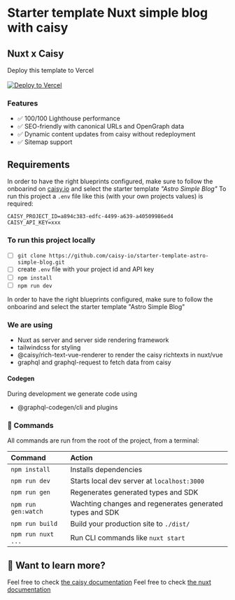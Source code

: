# Starter template Nuxt simple blog with caisy
## Nuxt x Caisy 

Deploy this template to Vercel
<br>
<br>
[![Deploy to Vercel](https://vercel.com/button)](https://vercel.com/new/clone?repository-url=https%3A%2F%2Fgithub.com%2Fcaisy-io%2Fstarter-template-nuxt-simple-blog&env=CAISY_PROJECT_ID,CAISY_API_KEY&envDescription=CAISY_PROJECT_ID%20and%20CAISY_API_KEY%20is%20required%20for%20the%20tempalte%20to%20work&envLink=https%3A%2F%2Fcaisy.io%2Fdeveloper%2Fdocs%2Fauthentication%2Fapi-keys&project-name=caisy-nuxt-simple-blog&repository-name=caisy-nuxt-simple-blog&demo-title=caisy-nuxt-simple-blog&demo-description=Example%20Deployment%20of%20this%20Template&demo-url=https%3A%2F%2Fcaisy-nuxt-simple-blog.vercel.app)

### Features
- ✅ 100/100 Lighthouse performance
- ✅ SEO-friendly with canonical URLs and OpenGraph data
- ✅ Dynamic content updates from caisy without redeployment
- ✅ Sitemap support

## Requirements
In order to have the right blueprints configured, make sure to follow the onboarind on [caisy.io](https://caisy.io/) and select the starter template *"Astro Simple Blog"*
To run this project a `.env` file like this (with your own projects values) is required: 
```
CAISY_PROJECT_ID=a894c383-edfc-4499-a639-a40509986ed4
CAISY_API_KEY=xxx
```

### To run this project locally
- [ ] `git clone https://github.com/caisy-io/starter-template-astro-simple-blog.git`
- [ ] create `.env` file with your project id and API key 
- [ ] `npm install`
- [ ] `npm run dev`

In order to have the right blueprints configured, make sure to follow the onboarind and select the starter template "Astro Simple Blog"

### We are using 
- Nuxt as server and server side rendering framework 
- tailwindcss for styling
- @caisy/rich-text-vue-renderer to render the caisy richtexts in nuxt/vue
- graphql and graphql-request to fetch data from caisy

#### Codegen 
During development we generate code using 
- @graphql-codegen/cli and plugins

### 🧞 Commands

All commands are run from the root of the project, from a terminal:

| Command             | Action                                                   |
| :------------------ | :------------------------------------------------------- |
| `npm install`       | Installs dependencies                                    |
| `npm run dev`       | Starts local dev server at `localhost:3000`              |
| `npm run gen`       | Regenerates generated types and SDK                      |
| `npm run gen:watch` | Wachting changes and regenerates generated types and SDK |
| `npm run build`     | Build your production site to `./dist/`                  |
| `npm run nuxt ...`  | Run CLI commands like `nuxt start`                       |

## 👀 Want to learn more?

Feel free to check [the caisy documentation](https://caisy.io/developer/docs)
Feel free to check [the nuxt documentation](https://nuxt.com/docs/getting-started/introduction)
